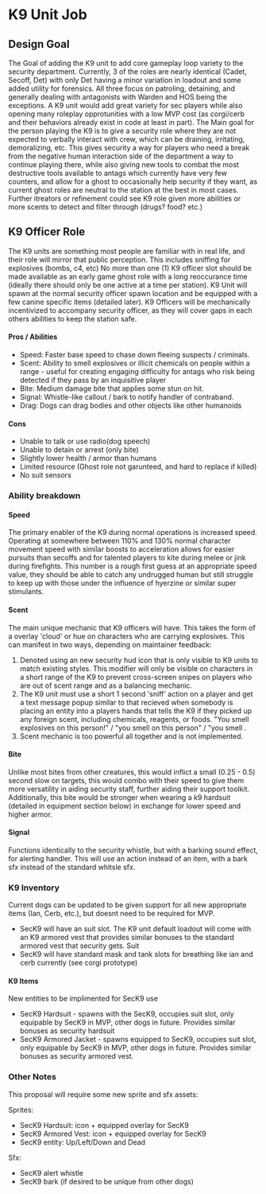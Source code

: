 # K9 Unit Job

## Design Goal

The Goal of adding the K9 unit to add core gameplay loop variety to the security department. Currently, 3 of the roles are nearly identical (Cadet, Secoff, Det)
with only Det having a minor variation in loadout and some added utility for forensics. All three focus on patroling, detaining, and generally dealing with antagonists with Warden and HOS being the exceptions. A K9 unit would add great variety for sec players while also opening many roleplay opprotunities with a low MVP cost (as corgi/cerb and their behaviors already exist in code at least in part). The Main goal for the person playing the K9 is to give a security role where they are not expected to verbally interact with crew, which can be draining, irritating, demoralizing, etc. This gives security a way for players who need a break from the negative human interaction side of the department a way to continue playing there, while also giving new tools to combat the most destructive tools available to antags which currently have very few counters, and allow for a ghost to occasionally help security if they want, as current ghost roles are neutral to the station at the best in most cases. Further itreators or refinement could see K9 role given more abilities or more scents to detect and filter through (drugs? food? etc.)

## K9 Officer Role

The K9 units are something most people are familiar with in real life, and their role will mirror that public perception. This includes sniffing for explosives (bombs, c4, etc)  No more than one (1) K9 officer slot should be made available as an early game ghost role with a long reoccurance time (ideally there should only be one active at a time per station). K9 Unit will spawn at the normal security officer spawn location and be equipped with a few canine specific items (detailed later). K9 Officers will be mechanically incentivized to accompany security officer, as they will cover gaps in each others abilities to keep the station safe.

#### Pros / Abilities

* Speed: Faster base speed to chase down fleeing suspects / criminals.
* Scent: Ability to smell explosives or illicit chemicals on people within a range - useful for creating engaging difficulty for antags who risk being detected if they pass by an inquisitive player
* Bite: Medium damage bite that applies some stun on hit.
* Signal: Whistle-like callout / bark to notify handler of contraband.
* Drag: Dogs can drag bodies and other objects like other humanoids

#### Cons

* Unable to talk or use radio(dog speech)
* Unable to detain or arrest (only bite)
* Slightly lower health / armor than humans
* Limited resource (Ghost role not garunteed, and hard to replace if killed)
* No suit sensors


### Ability breakdown

#### Speed

The primary enabler of the K9 during normal operations is increased speed. Operating at somewhere between 110% and 130% normal character movement speed with similar boosts to acceleration allows for easier pursuits than secoffs and for talented players to kite during melee or jink during firefights. This number is a rough first guess at an appropriate speed value, they should be able to catch any undrugged human but still struggle to keep up with those under the influence of hyerzine or similar super stimulants.

#### Scent

The main unique mechanic that K9 officers will have. This takes the form of a overlay 'cloud' or hue on characters who are carrying explosives. This can manifest in two ways, depending on maintainer feedback:

1) Denoted using an new security hud icon that is only visible to K9 units to match existing styles. This modifier will only be visible on characters in a short range of the K9 to prevent cross-screen snipes on players who are out of scent range and as a balancing mechanic.
2) The K9 unit must use a short 1 second 'sniff' action on a player and get a text message popup similar to that recieved when somebody is placing an entity into a players hands that tells the K9 if they picked up any foreign scent, including chemicals, reagents, or foods. "You smell explosives on this person!" / "you smell <chemical scent> on this person" / "you smell <food taste or scent>.
3) Scent mechanic is too powerful all together and is not implemented.

#### Bite

Unlike most bites from other creatures, this would inflict a small (0.25 - 0.5) second slow on targets, this would combo with their speed to give them more versatility in aiding security staff, further aiding their support toolkit.
Additionally, this bite would be stronger when wearing a k9 hardsuit (detailed in equipment section below) in exchange for lower speed and higher armor.

#### Signal

Functions identically to the security whistle, but with a barking sound effect, for alerting handler. This will use an action instead of an item, with a bark sfx instead of the standard whitsle sfx.


### K9 Inventory

Current dogs can be updated to be given support for all new appropriate items (Ian, Cerb, etc.), but doesnt need to be required for MVP.

* SecK9 will have an suit slot. The K9 unit default loadout will come with an K9 armored vest that provides similar bonuses to the standard armored vest that security gets. Suit 
* SecK9 will have standard mask and tank slots for breathing like ian and cerb currently (see corgi prototype)

#### K9 Items

New entities to be implimented for SecK9 use

* SecK9 Hardsuit - spawns with the SecK9, occupies suit slot, only equipable by SecK9 in MVP, other dogs in future. Provides similar bonuses as security hardsuit
* SecK9 Armored Jacket - spawns equipped to SecK9, occupies suit slot,  only equipable by SecK9 in MVP, other dogs in future. Provides similar bonuses as security armored vest.

### Other Notes

This proposal will require some new sprite and sfx assets:

Sprites:
* SecK9 Hardsuit: icon + equipped overlay for SecK9
* SecK9 Armored Vest: icon + equipped overlay for SecK9
* SecK9 entity: Up/Left/Down and Dead

Sfx:
* SecK9 alert whistle
* SecK9 bark (if desired to be unique from other dogs)
